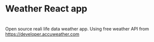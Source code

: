 # Weather React app

#

Open source reali life data weather app.
Using free weather API from https://developer.accuweather.com
